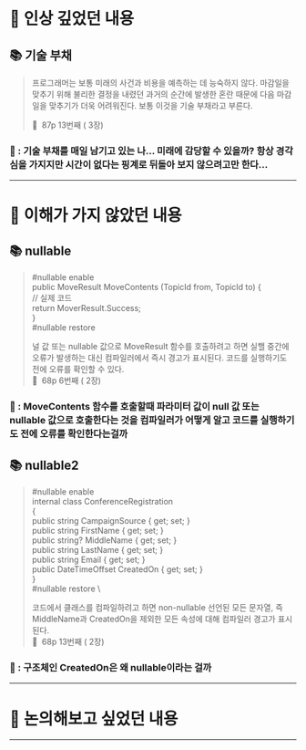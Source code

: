 # 📌 인상 깊었던 내용

## **📚 기술 부채**

> 프로그래머는 보통 미래의 사건과 비용을 예측하는 데 능숙하지 않다. 마감일을 맞추기 위해 불리한 결정을 내렸던 과거의 순간에 발생한 혼란 때문에 다음 마감일을 맞추기가 더욱 어려워진다. 보통 이것을 기술 부채라고 부른다.
>
> 📕  87p  13번째 ( 3장)

### **🧐 : 기술 부채를 매일 남기고 있는 나... 미래에 감당할 수 있을까? 항상 경각심을 가지지만 시간이 없다는 핑계로 뒤돌아 보지 않으려고만 한다...**

---

# 📌 이해가 가지 않았던 내용

## **📚 nullable**

> \#nullable enable \
> public MoveResult MoveContents (TopicId from, TopicId to) { \
> // 실제 코드 \
> return MoverResult.Success; \
> } \
> \#nullable restore
> 
> 널 값 또는 nullable 값으로 MoveResult 함수를 호출하려고 하면 실핼 중간에 오류가 발생하는 대신 컴파일러에서 즉시 경고가 표시된다. 코드를 실행하기도 전에 오류를 확인할 수 있다. \
> 📕  68p  6번째 ( 2장)

### **🧐 : MoveContents 함수를 호출할때 파라미터 값이 null 값 또는 nullable 값으로 호출한다는 것을 컴파일러가 어떻게 알고 코드를 실행하기도 전에 오류를 확인한다는걸까**

## **📚 nullable2**

> \#nullable enable \
> internal class ConferenceRegistration \
> { \
> public string CampaignSource { get; set; } \
> public string FirstName { get; set; } \
> public string? MiddleName { get; set; } \
> public string LastName { get; set; } \
> public string Email { get; set; } \
> public DateTimeOffset CreatedOn { get; set; } \
> } \
> \#nullable restore \
> 
> 코드에서 클래스를 컴파일하려고 하면 non-nullable 선언된 모든 문자열, 즉 MiddleName과 CreatedOn을 제외한 모든 속성에 대해 컴파일러 경고가 표시된다. \
> 📕  68p  13번째 ( 2장)
>

### **🧐 : 구조체인 CreatedOn은 왜 nullable이라는 걸까**

---

# 📌 논의해보고 싶었던 내용

---